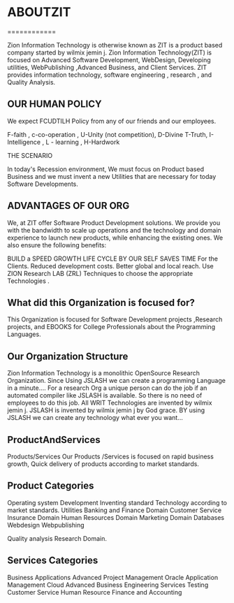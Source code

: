 # ABOUTZIT
============



Zion Information Technology is otherwise known as ZIT is a product based company started  by   wilmix  jemin j. 
Zion Information Technology(ZIT) is focused on   Advanced Software Development, WebDesign, Developing utilities, WebPublishing ,Advanced Business, and Client Services. ZIT provides information technology, software engineering , research , and Quality Analysis.

OUR HUMAN POLICY
----------------

We expect FCUDTILH Policy from any of our friends and our employees.

F-faith , c-co-operation , U-Unity (not competition), D-Divine T-Truth, I-Intelligence , L - learning , H-Hardwork



THE SCENARIO

In today's Recession environment, We must focus on Product based Business and we must invent a new Utilities that are necessary for today Software Developments.



ADVANTAGES OF OUR ORG
-------------------------
We, at ZIT offer Software Product Development solutions. We provide you with the bandwidth to scale up operations and the technology and domain experience to launch new products, while enhancing the existing ones. We also ensure the following benefits:

BUILD    a   SPEED  GROWTH  LIFE    CYCLE  BY  OUR  SELF
SAVES  TIME  For    the    Clients.
Reduced development costs.
Better global and local reach.
Use   ZION  Research   LAB (ZRL) Techniques    to    choose    the  appropriate    Technologies .

What did this Organization is focused for?
--------------------------------------------
This Organization is focused for Software Development projects ,Research projects, and EBOOKS for College Professionals about the Programming Languages.



Our Organization Structure
--------------------------

Zion Information  Technology  is  a   monolithic OpenSource  Research Organization.
Since  Using  JSLASH   we  can  create   a
programming Language  in   a  minute....
For  a  research  Org  a  unique  person
can  do  the  job if  an  automated 
compiler  like  JSLASH  is  available.
So  there  is  no  need  of  employees
to  do  this  job.
All  WRIT Technologies   are   invented
by  wilmix   jemin  j.
JSLASH  is  invented by  wilmix  jemin  j
by God  grace.
BY  using  JSLASH  we  can  create  any technology    what  ever  you  want...



ProductAndServices
------------------

Products/Services Our Products /Services is focused on rapid business growth, Quick delivery of products according to market standards.

Product Categories
------------------

Operating  system  Development
Inventing    standard    Technology  according    to  market   standards.
Utilities
Banking  and   Finance  Domain
Customer  Service
Insurance  Domain
Human  Resources   Domain
Marketing   Domain
Databases
Webdesign
Webpublishing

Quality  analysis
Research  Domain.

Services Categories
-------------------

Business  Applications
Advanced   Project   Management
Oracle
Application  Management
Cloud
Advanced Business
Engineering   Services
Testing
Customer   Service
Human   Resource
Finance   and   Accounting
